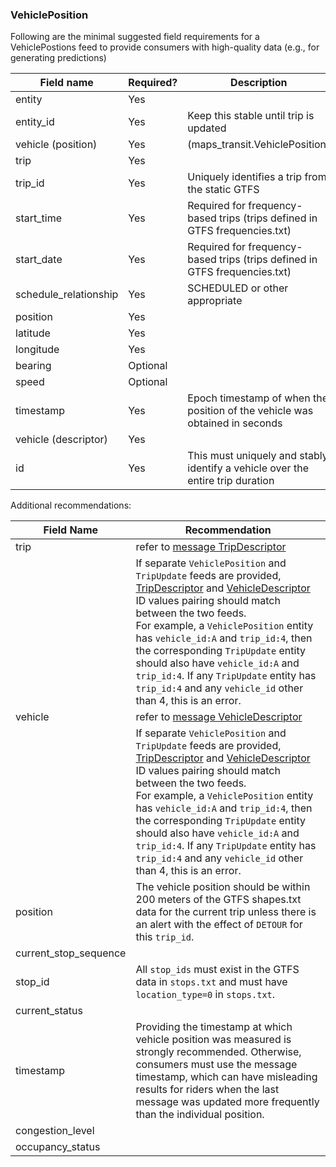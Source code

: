### VehiclePosition

Following are the minimal suggested field requirements for a VehiclePostions feed to provide consumers with high-quality data (e.g., for generating predictions)

| Field name | Required? | Description |
| --- | --- | --- |
| entity | Yes |  
| entity_id | Yes | Keep this stable until trip is updated
| vehicle (position) | Yes | (maps_transit.VehiclePosition)
| trip | Yes | 
| trip_id | Yes | Uniquely identifies a trip from the static GTFS
| start_time | Yes | Required for frequency-based trips (trips defined in GTFS frequencies.txt)
| start_date | Yes | Required for frequency-based trips (trips defined in GTFS frequencies.txt)
| schedule_relationship | Yes | SCHEDULED or other appropriate
| position | Yes |
| latitude | Yes | 
| longitude | Yes | 
| bearing | Optional |
| speed | Optional | 
| timestamp | Yes | Epoch timestamp of when the position of the vehicle was obtained in seconds
| vehicle   (descriptor) | Yes |
| id | Yes | This must uniquely and stably identify a   vehicle over the entire trip duration

Additional recommendations:

| Field Name | Recommendation |
| --- | --- |
| trip | refer to [message TripDescriptor](#TripDescriptor) |
|  | If separate `VehiclePosition` and `TripUpdate` feeds are provided, [TripDescriptor](#TripDescriptor) and [VehicleDescriptor](#VehicleDescriptor) ID values pairing should match between the two feeds.<br/>For example, a `VehiclePosition` entity has `vehicle_id:A` and `trip_id:4`, then the corresponding `TripUpdate` entity should also have `vehicle_id:A` and `trip_id:4`. If any `TripUpdate` entity has `trip_id:4` and any `vehicle_id` other than 4, this is an error. |
| vehicle | refer to [message VehicleDescriptor](#VehicleDescriptor) |
|  | If separate `VehiclePosition` and `TripUpdate` feeds are provided, [TripDescriptor](#TripDescriptor) and [VehicleDescriptor](#VehicleDescriptor) ID values pairing should match between the two feeds.<br/>For example, a `VehiclePosition` entity has `vehicle_id:A` and `trip_id:4`, then the corresponding `TripUpdate` entity should also have `vehicle_id:A` and `trip_id:4`. If any `TripUpdate` entity has `trip_id:4` and any `vehicle_id` other than 4, this is an error. |
| position | The vehicle position should be within 200 meters of the GTFS shapes.txt data for the current trip unless there is an alert with the effect of `DETOUR` for this `trip_id`. |
| current_stop_sequence |  |
| stop_id | All `stop_ids`  must exist in the GTFS data in `stops.txt` and must have `location_type=0` in `stops.txt`. |
| current_status |  |
| timestamp | Providing the timestamp at which vehicle position was measured is strongly recommended. Otherwise, consumers must use the message timestamp, which can have misleading results for riders when the last message was updated more frequently than the individual position. |
| congestion_level |  |
| occupancy_status |  |
